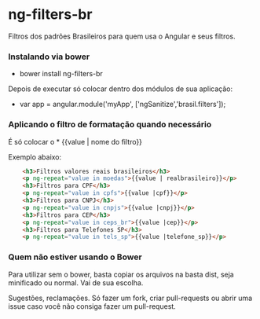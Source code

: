 ng-filters-br
=============

Filtros dos padrões Brasileiros para quem usa o Angular e seus filtros.

### Instalando via bower

* bower install ng-filters-br


Depois de executar só colocar dentro dos módulos de sua aplicação:

* var app = angular.module('myApp', ['ngSanitize','brasil.filters']);

### Aplicando o filtro de formatação quando necessário

É só colocar o * {{value | nome do filtro}}

Exemplo abaixo:
```html
	<h3>Filtros valores reais brasileiros</h3>
 	<p ng-repeat="value in moedas">{{value | realbrasileiro}}</p>
 	<h3>Filtros para CPF</h3>
 	<p ng-repeat="value in cpfs">{{value |cpf}}</p>
 	<h3>Filtros para CNPJ</h3>
 	<p ng-repeat="value in cnpjs">{{value |cnpj}}</p>
  	<h3>Filtros para CEP</h3>
 	<p ng-repeat="value in ceps_br">{{value |cep}}</p>
  	<h3>Filtros para Telefones SP</h3>
 	<p ng-repeat="value in tels_sp">{{value |telefone_sp}}</p>
```


### Quem não estiver usando o Bower

Para utilizar sem o bower, basta copiar os arquivos na basta dist, seja minificado ou normal.
Vai de sua escolha.

Sugestões,  reclamações. Só fazer um fork, criar pull-requests ou abrir uma issue caso você não
consiga fazer um pull-request.